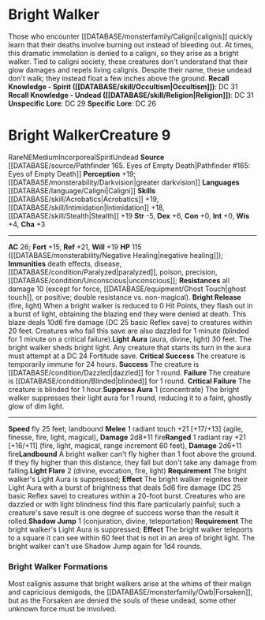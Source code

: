 ﻿---
ac: '26'
alignment: NE
all_resistance: '10'
burrow_speed: null
charisma: '+3'
climb_speed: null
constitution: '+0'
creature_ability:
- Bright Release
- Landbound
- Light Aura
- Light Flare
- Shadow Jump
- Suppress Aura
creature_family: null
dexterity: '+6'
element: null
fly_speed: '25'
fortitude: '+15'
hardness: null
hp: 115 ( negative healing )
id: '1379'
immunity:
- '[[DATABASE/trait/Death|death]] effects'
- '[[DATABASE/trait/Disease|disease]]'
- '[[DATABASE/condition/Paralyzed|paralyzed]]'
- '[[DATABASE/trait/Poison|poison]]'
- precision
- '[[DATABASE/condition/Unconscious|unconscious]]'
intelligence: '+0'
land_speed: null
language:
- '[[DATABASE/language/Caligni|Caligni]]'
level: '9'
max_speed: '25'
name: Bright Walker
perception: '+19'
rarity: Rare
reflex: '+21'
resistance:
- all damage 10 (except for [[DATABASE/trait/Force|force]]
- '[[DATABASE/equipment/Ghost Touch|ghost touch]]'
- or [[DATABASE/trait/Positive|positive]] ; double resistance vs. non- [[DATABASE/trait/Magical|magical]]
  ).
rus_type_level: null
school: null
sense:
- '[[DATABASE/monsterability/Darkvision|greater darkvision]]'
size: Medium
skill:
- '[[DATABASE/skill/Acrobatics|Acrobatics]] +19'
- '[[DATABASE/skill/Intimidation|Intimidation]] +18'
- '[[DATABASE/skill/Stealth|Stealth]] +19'
source: '[[DATABASE/source/Pathfinder 165. Eyes of Empty Death|Pathfinder #165: Eyes
  of Empty Death]]'
speed:
- fly 25 feet; landbound
spell: null
strength: '-5'
strength_req: '-5'
strongest_save:
- Reflex
swim_speed: null
trait:
- '[[DATABASE/trait/Incorporeal|Incorporeal]]'
- '[[DATABASE/trait/Rare|Rare]]'
- '[[DATABASE/trait/Spirit|Spirit]]'
- '[[DATABASE/trait/Undead|Undead]]'
type: Creature
vision: Greater darkvision
weakest_save:
- Fortitude
weakness: null
will: '+19'
wisdom: '+4'

---
# Bright Walker

Those who encounter [[DATABASE/monsterfamily/Caligni|calignis]] quickly learn that their deaths involve burning out instead of bleeding out. At times, this dramatic immolation is denied to a caligni, so they arise as a bright walker. Tied to caligni society, these creatures don't understand that their glow damages and repels living calignis. Despite their name, these undead don't walk; they instead float a few inches above the ground.
**Recall Knowledge - Spirit ([[DATABASE/skill/Occultism|Occultism]])**: DC 31
**Recall Knowledge - Undead ([[DATABASE/skill/Religion|Religion]])**: DC 31
**Unspecific Lore**: DC 29
**Specific Lore**: DC 26

# Bright Walker<span class="item-type">Creature 9</span>

<span class="trait-rare item-trait">Rare</span><span class="trait-alignment item-trait">NE</span><span class="trait-size item-trait">Medium</span><span class="item-trait">Incorporeal</span><span class="item-trait">Spirit</span><span class="item-trait">Undead</span>
**Source** [[DATABASE/source/Pathfinder 165. Eyes of Empty Death|Pathfinder #165: Eyes of Empty Death]]
**Perception** +19; [[DATABASE/monsterability/Darkvision|greater darkvision]]
**Languages** [[DATABASE/language/Caligni|Caligni]]
**Skills** [[DATABASE/skill/Acrobatics|Acrobatics]] +19, [[DATABASE/skill/Intimidation|Intimidation]] +18, [[DATABASE/skill/Stealth|Stealth]] +19
**Str** -5, **Dex** +6, **Con** +0, **Int** +0, **Wis** +4, **Cha** +3

---
**AC** 26; **Fort** +15, **Ref** +21, **Will** +19
**HP** 115 ([[DATABASE/monsterability/Negative Healing|negative healing]]); **Immunities** death effects, disease, [[DATABASE/condition/Paralyzed|paralyzed]], poison, precision, [[DATABASE/condition/Unconscious|unconscious]]; **Resistances** all damage 10 (except for force, [[DATABASE/equipment/Ghost Touch|ghost touch]], or positive; double resistance vs. non-magical).
<span class="in-box-ability">**Bright Release** (fire, light) When a bright walker is reduced to 0 Hit Points, they flash out in a burst of light, obtaining the blazing end they were denied at death. This blaze deals 10d6 fire damage (DC 25 basic Reflex save) to creatures within 20 feet. Creatures who fail this save are also dazzled for 1 minute (blinded for 1 minute on a critical failure).</span><span class="in-box-ability">**Light Aura** (aura, divine, light) 30 feet. The bright walker sheds bright light. Any creature that starts its turn in the aura must attempt at a DC 24 Fortitude save.</span><span class="in-box-ability"> **Critical Success** The creature is temporarily immune for 24 hours.</span><span class="in-box-ability"> **Success** The creature is [[DATABASE/condition/Dazzled|dazzled]] for 1 round.</span><span class="in-box-ability"> **Failure** The creature is [[DATABASE/condition/Blinded|blinded]] for 1 round.</span><span class="in-box-ability"> **Critical Failure** The creature is blinded for 1 hour.</span><span class="in-box-ability">**Suppress Aura** <span class="action-icon">1</span> (concentrate) The bright walker suppresses their light aura for 1 round, reducing it to a faint, ghostly glow of dim light.</span>

---
**Speed** fly 25 feet; landbound
<span class="in-box-ability">**Melee** <span class="action-icon">1</span> radiant touch +21 [+17/+13] (agile, finesse, fire, light, magical), **Damage** 2d8+11 fire</span><span class="in-box-ability">**Ranged** <span class="action-icon">1</span> radiant ray +21 [+16/+11] (fire, light, magical, range increment 60 feet), **Damage** 2d6+11 fire</span><span class="in-box-ability">**Landbound** A bright walker can't fly higher than 1 foot above the ground. If they fly higher than this distance, they fall but don't take any damage from falling.</span><span class="in-box-ability">**Light Flare** <span class="action-icon">2</span> (divine, evocation, fire, light) **Requirement** The bright walker's Light Aura is suppressed; **Effect** The bright walker reignites their Light Aura with a burst of brightness that deals 5d6 fire damage (DC 25 basic Reflex save) to creatures within a 20-foot burst. Creatures who are dazzled or with light blindness find this flare particularly painful; such a creature's save result is one degree of success worse than the result it rolled.</span><span class="in-box-ability">**Shadow Jump** <span class="action-icon">1</span> (conjuration, divine, teleportation) **Requirement** The bright walker's Light Aura is suppressed; **Effect** The bright walker teleports to a square it can see within 60 feet that is not in an area of bright light. The bright walker can't use Shadow Jump again for 1d4 rounds.</span>

###  Bright Walker Formations

Most calignis assume that bright walkers arise at the whims of their malign and capricious demigods, the [[DATABASE/monsterfamily/Owb|Forsaken]], but as the Forsaken are denied the souls of these undead, some other unknown force must be involved.